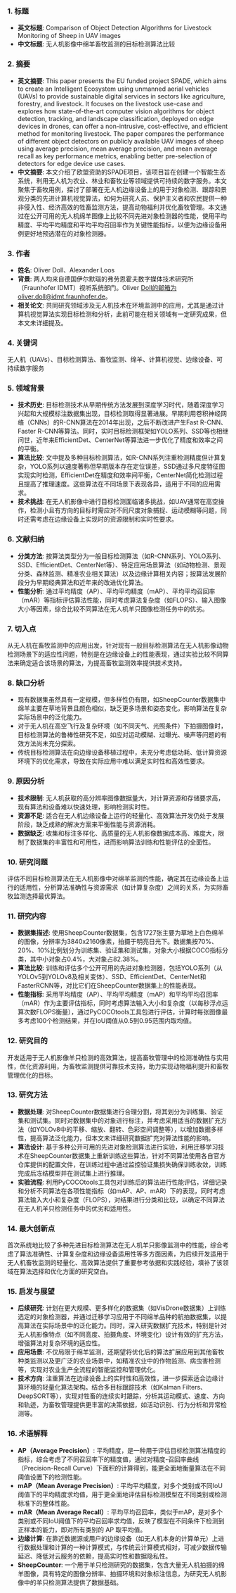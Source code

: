 ### 1. 标题
- **英文标题**: Comparison of Object Detection Algorithms for Livestock Monitoring of Sheep in UAV images
- **中文标题**: 无人机影像中绵羊畜牧监测的目标检测算法比较

### 2. 摘要
- **英文摘要**: This paper presents the EU funded project SPADE, which aims to create an Intelligent Ecosystem using unmanned aerial vehicles (UAVs) to provide sustainable digital services in sectors like agriculture, forestry, and livestock. It focuses on the livestock use-case and explores how state-of-the-art computer vision algorithms for object detection, tracking, and landscape classification, deployed on edge devices in drones, can offer a non-intrusive, cost-effective, and efficient method for monitoring livestock. The paper compares the performance of different object detectors on publicly available UAV images of sheep using average precision, mean average precision, and mean average recall as key performance metrics, enabling better pre-selection of detectors for edge device use cases.
- **中文摘要**: 本文介绍了欧盟资助的SPADE项目，该项目旨在创建一个智能生态系统，利用无人机为农业、林业和畜牧业等领域提供可持续的数字服务。本文聚焦于畜牧用例，探讨了部署在无人机边缘设备上的用于对象检测、跟踪和景观分类的先进计算机视觉算法，如何为研究人员、保护主义者和农民提供一种非侵入性、经济高效的牲畜监测方法，提高动物福利并优化畜牧管理。本文通过在公开可用的无人机绵羊图像上比较不同先进对象检测器的性能，使用平均精度、平均平均精度和平均平均召回率作为关键性能指标，以便为边缘设备用例更好地预选潜在的对象检测器。

### 3. 作者
- **姓名**: Oliver Doll、Alexander Loos
- **背景**: 两人均来自德国伊尔默瑙的弗劳恩霍夫数字媒体技术研究所（Fraunhofer IDMT）视听系统部门。Oliver Doll的邮箱为oliver.doll@idmt.fraunhofer.de。
- **相关论文**: 共同研究领域涉及无人机技术在环境监测中的应用，尤其是通过计算机视觉算法实现目标检测和分析，此前可能在相关领域有一定研究成果，但本文未详细提及。

### 4. 关键词
无人机（UAVs）、目标检测算法、畜牧监测、绵羊、计算机视觉、边缘设备、可持续数字服务

### 5. 领域背景
- **技术历史**: 目标检测技术从早期传统方法发展到深度学习时代，随着深度学习兴起和大规模标注数据集出现，目标检测取得显著进展。早期利用卷积神经网络（CNNs）的R-CNN算法在2014年出现，之后不断改进产生Fast R-CNN、Faster R-CNN等算法。同时，实时目标检测框架如YOLO系列、SSD等也相继问世，近年来EfficientDet、CenterNet等算法进一步优化了精度和效率之间的平衡。
- **算法比较**: 文中提及多种目标检测算法，如R-CNN系列注重检测精度但计算复杂，YOLO系列以速度著称但早期版本存在定位误差，SSD通过多尺度特征图实现实时检测，EfficientDet在精度和效率间平衡，CenterNet简化检测过程且提高了推理速度。这些算法在不同场景下表现各异，适用于不同的应用需求。
- **技术挑战**: 在无人机影像中进行目标检测面临诸多挑战，如UAV通常在高空操作，检测小且有方向的目标时需应对不同尺度对象捕捉、运动模糊等问题，同时还需考虑在边缘设备上实现时的资源限制和实时性要求。

### 6. 文献归纳
- **分类方法**: 按算法类型分为一般目标检测算法（如R-CNN系列、YOLO系列、SSD、EfficientDet、CenterNet等）、特定应用场景算法（如动物检测、景观分类、森林监测、精准农业相关算法）以及边缘计算相关内容；按算法发展阶段分为早期经典算法和近年来的改进优化算法。
- **性能分析**: 通过平均精度（AP）、平均平均精度（mAP）、平均平均召回率（mAR）等指标评估算法性能，同时考虑算法复杂度（如FLOPS）、输入图像大小等因素，综合比较不同算法在无人机羊只图像检测任务中的优劣。

### 7. 切入点
从无人机在畜牧监测中的应用出发，针对现有一般目标检测算法在无人机影像动物检测场景下的适应性问题，特别是在边缘设备上的性能表现，通过实验比较不同算法来确定适合该场景的算法，为提高畜牧监测效率提供技术支持。

### 8. 缺口分析
- 现有数据集虽然具有一定规模，但多样性仍有限，如SheepCounter数据集中绵羊主要在草地背景且颜色相似，缺乏更多场景和姿态变化，影响算法在复杂实际场景中的泛化能力。
- 对于无人机在高空飞行及复杂环境（如不同天气、光照条件）下拍摄图像时，目标检测算法的鲁棒性研究不足，如应对运动模糊、过曝光、噪声等问题的有效方法尚未充分探索。
- 传统目标检测算法在向边缘设备移植过程中，未充分考虑低功耗、低计算资源环境下的优化需求，导致在实际应用中难以满足实时性和高效性要求。

### 9. 原因分析
- **技术限制**: 无人机获取的高分辨率图像数据量大，对计算资源和存储要求高，现有算法和设备难以快速处理，影响检测实时性。
- **资源不足**: 适合在无人机边缘设备上运行的轻量化、高效算法开发仍处于发展阶段，缺乏成熟的解决方案来平衡性能与资源消耗。
- **数据缺乏**: 收集和标注多样化、高质量的无人机影像数据成本高、难度大，限制了数据集的丰富性和可用性，进而影响算法训练和性能评估的全面性。

### 10. 研究问题
评估不同目标检测算法在无人机影像中对绵羊监测的性能，确定其在边缘设备上运行的适用性，分析算法准确性与资源需求（如计算复杂度）之间的关系，为实际畜牧监测选择最优算法。

### 11. 研究内容
- **数据集描述**: 使用SheepCounter数据集，包含1727张主要为草地上白色绵羊的图像，分辨率为3840x2160像素，拍摄于明亮日光下。数据集按70%、20%、10%比例划分为训练集、验证集和测试集，对象大小根据COCO指标分类，其中小对象占0.4%，大对象占82.38%。
- **算法比较**: 训练和评估多个公开可用的先进对象检测器，包括YOLO系列（从YOLOv5到YOLOv8及相关变体）、SSD、EfficientDet、CenterNet和FasterRCNN等，对比它们在SheepCounter数据集上的性能表现。
- **性能指标**: 采用平均精度（AP）、平均平均精度（mAP）和平均平均召回率（mAR）作为主要评估指标，同时考虑算法输入大小和复杂度（以每秒浮点运算次数FLOPS衡量），通过PyCOCOtools工具包进行评估，计算时每张图像最多考虑100个检测结果，并在IoU阈值从0.5到0.95范围内取均值。

### 12. 研究目的
开发适用于无人机影像羊只检测的高效算法，提高畜牧管理中的检测准确性与实用性，优化资源利用，为畜牧监测提供可靠技术支持，助力实现动物福利提升和畜牧管理优化的目标。

### 13. 研究方法
- **数据处理**: 对SheepCounter数据集进行合理分割，将其划分为训练集、验证集和测试集。同时对数据集中的对象进行标注，并考虑采用适当的数据扩充方法（如YOLOv8中的平移、缩放、翻转、色彩空间调整等），以增加数据多样性，提高算法泛化能力，但本文未详细研究数据扩充对算法性能的影响。
- **算法设计**: 基于多种公开可用的先进对象检测算法进行实验，利用迁移学习技术在SheepCounter数据集上重新训练这些算法，针对不同算法使用各自官方仓库提供的配置文件，在训练过程中通过监控验证集损失确保训练收敛，训练完成后冻结模型并在测试集上进行推理。
- **实验流程**: 利用PyCOCOtools工具包对训练后的算法进行性能评估，详细记录和分析不同算法在各项性能指标（如mAP、AP、mAR）下的表现，同时考虑算法输入大小和复杂度（FLOPS），对结果进行分类和比较，以确定不同算法在无人机羊只检测任务中的优劣和适用性。

### 14. 最大创新点
首次系统地比较了多种先进目标检测算法在无人机羊只影像监测中的性能，综合考虑了算法准确性、计算复杂度和边缘设备适用性等多方面因素，为后续开发适用于无人机畜牧监测的轻量化、高效算法提供了重要参考依据和实践经验，填补了该领域在算法选择和优化方面的研究空白。

### 15. 启发与展望
- **后续研究**: 计划在更大规模、更多样化的数据集（如VisDrone数据集）上训练选定的对象检测器，并通过迁移学习应用于不同绵羊品种的航拍数据集，以提高算法在实际场景中的泛化能力。同时，深入研究数据扩充技术，特别是针对无人机影像特点（如不同高度、拍摄角度、环境变化）设计有效的扩充方法，增强算法对复杂环境的适应性。
- **应用场景**: 不仅局限于绵羊监测，还期望将优化后的算法扩展应用到其他畜牧种类监测以及更广泛的农业场景中，如精准农业中的作物监测、病虫害检测等，实现对农业生产全流程的智能监控和管理优化。
- **技术方向**: 注重算法在边缘设备上的实时性和高效性，进一步探索适合边缘计算环境的轻量化算法架构。结合多目标跟踪技术（如Kalman Filters、DeepSORT等），实现对牲畜的连续实时跟踪，分析其运动模式、速度、方向和轨迹，为畜牧管理提供更丰富的决策依据，如活动识别、行为分析和异常检测等。

### 16. 术语解释
- **AP（Average Precision）**: 平均精度，是一种用于评估目标检测算法精度的指标，综合考虑了不同召回率下的精度值，通过对精度-召回率曲线（Precision-Recall Curve）下面积的计算得到，能更全面地衡量算法在不同阈值设置下的检测性能。
- **mAP（Mean Average Precision）**: 平均平均精度，对多个类别或不同IoU阈值下的平均精度求均值，用于更全面地评估目标检测模型在不同类别或检测标准下的整体性能。
- **mAR（Mean Average Recall）**: 平均平均召回率，类似于mAP，是对多个类别或不同IoU阈值下的平均召回率求均值，反映了模型在不同条件下检测到正样本的能力，即对所有类别的 AP 取平均值。
- **边缘计算**: 在靠近数据源或用户的边缘设备（如无人机本身的计算单元）上进行数据处理和计算的一种计算模式，与传统云计算模式相对，可减少数据传输延迟、降低对云服务的依赖，提高实时性和数据隐私性。
- **SheepCounter**: 一个用于羊只检测研究的数据集，包含大量无人机拍摄的绵羊图像，具有特定的图像分辨率、拍摄环境和对象标注信息，为研究无人机影像中的羊只检测算法提供了数据基础。